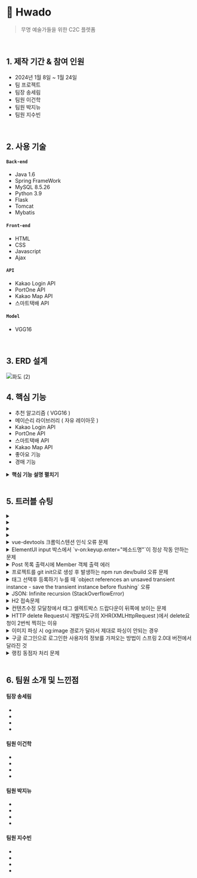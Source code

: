 # :pushpin: Hwado
>무명 예술가들을 위한 C2C 플렛폼

</br>

## 1. 제작 기간 & 참여 인원
- 2024년 1월 8일 ~ 1월 24일
- 팀 프로젝트
- 팀장 송세림
- 팀원 이건학
- 팀원 박지뉴
- 팀원 지수빈

</br>

## 2. 사용 기술
#### `Back-end`
  - Java 1.6
  - Spring FrameWork
  - MySQL 8.5.26
  - Python 3.9
  - Flask
  - Tomcat
  - Mybatis
#### `Front-end`
  - HTML
  - CSS
  - Javascript
  - Ajax
#### `API`
  - Kakao Login API
  - PortOne API
  - Kakao Map API
  - 스마트택배 API
#### `Model`
  - VGG16
</br>

## 3. ERD 설계
![화도 (2)](https://github.com/illhanunjung/Hwado-final/assets/114290412/141390c4-34de-4fca-b073-440f5d357c99)


## 4. 핵심 기능
- 추천 알고리즘 ( VGG16 )
- 메이슨리 라이브러리 ( 자유 레이아웃 )
- Kakao Login API
- PortOne API
- 스마트택배 API
- Kakao Map API
- 좋아요 기능
- 경매 기능


<details>
<summary><b>핵심 기능 설명 펼치기</b></summary>
<div markdown="1">

### 4.1. 전체 흐름
![시스템 아키텍쳐](https://github.com/illhanunjung/Hwado-final/assets/153901490/bae78183-b86a-4ac2-b16a-053209b4b2a2)
<br>

### 4.2. 추천 알고리즘
![image](https://github.com/illhanunjung/Hwado-final/assets/153901490/fd7b2699-2010-40b8-8987-bf0517e65e41)
<br>
[코드 확인](https://github.com/illhanunjung/Hwado-final/blob/master/hwado2/src/main/webapp/resources/py/RecommendationAlgorithm.py)
- VGG16은 이미지 분류에 널리 사용되는 심층 학습 모델입니다. 여기서는 이미지의 특징을 추출하기 위해 VGG16의 weights='imagenet'와 include_top=False 옵션을 사용하여 모델을 로드합니다.
- extract_features 함수는 주어진 이미지 경로에서 이미지를 로드하고, VGG16 모델을 사용하여 이미지의 특징 벡터를 추출합니다. 이 벡터는 이미지의 시각적 콘텐츠를 수치화한 것입니다.
- extract_all_features 함수는 지정된 디렉토리 내의 모든 이미지에 대해 extract_features 함수를 호출하고, 각 이미지의 특징 벡터와 파일 이름을 저장합니다.
- find_similar_images 함수는 쿼리 이미지의 특징 벡터와 다른 모든 이미지의 특징 벡터 사이의 코사인 유사도를 계산하고, 가장 유사한 이미지들의 인덱스를 반환합니다.
- Flask를 사용하여 웹 서버를 구성하고, /get_similar_images 엔드포인트를 통해 이미지 추천 기능을 제공합니다. 클라이언트가 이 엔드포인트로 POST 요청을 보내면, 요청된 이미지와 유사한 이미지를 찾아 반환합니다.
- 서버 측에서 예외가 발생하면, 이를 클라이언트에 전달하여 에러 메시지를 표시할 수 있도록 합니다.
- 마지막으로, 스크립트는 지정된 IP 주소와 포트에서 Flask 애플리케이션을 실행합니다.
<br>

### 4.3. 메이슨리 라이브러리 ( 자유 레이아웃 )
![image](https://github.com/illhanunjung/Hwado-final/assets/153901490/d0da0406-2050-43a1-9cf9-d3f005046244)
<br>
[코드 확인](https://github.com/illhanunjung/Hwado-final/blob/master/hwado2/src/main/webapp/WEB-INF/views/main.jsp)
- 메이슨리와 관련된 JavaScript 라이브러리와 의존성들이 추가되어 있습니다. 예를 들어, masonry.pkgd.min.js와 imagesloaded.pkgd.min.js 스크립트가 HTML 헤더 부분에 포함되어 있습니다.
- HTML에서 메이슨리를 적용할 요소들을 정의합니다. 이 경우, div 태그와 클래스 list2를 사용하여 메이슨리 레이아웃이 적용될 영역을 지정하고 있습니다. 각 아이템은 list2-item 클래스를 사용하여 정의됩니다.
- 메이슨리 레이아웃의 각 아이템에 대한 스타일을 CSS를 통해 정의합니다. 여기서는 .list2-item에 대한 스타일을 지정하여 각 항목의 너비, 여백 등을 설정합니다.
- 페이지의 JavaScript 부분에서 메이슨리 라이브러리를 초기화하고 설정합니다. $(window).on('load', function(){ ... }); 코드 블록 내에서 메이슨리를 초기화하고, 각 항목(itemSelector)의 선택자와 열(columnWidth)의 너비 등을 지정합니다.
<br>

### 4.4. Kakao Login API
![image](https://github.com/illhanunjung/Hwado-final/assets/153901490/e9123860-feb2-4a9b-bc4a-f0ea868fd70d)
 <br>
[코드 확인](https://github.com/illhanunjung/Hwado-final/blob/master/hwado2/src/main/webapp/WEB-INF/views/signin.jsp)
- 웹 페이지에는 카카오 SDK를 초기화하기 위한 스크립트가 포함되어 있습니다.
window.Kakao.init('사용자 키'); 코드를 사용하여 카카오 SDK를 초기화합니다. 여기서 제공된 문자열은 카카오 앱의 JavaScript 키입니다.
- 회원가입 폼에는 "카카오 본인인증" 버튼(<button type="button" id="verifyButton" class="btn btn-primary" onclick="kakaoLogin()"> 카카오 본인인증 </a></button>)이 있습니다.
이 버튼을 클릭하면 kakaoLogin 함수가 호출됩니다.
- kakaoLogin 함수는 카카오 로그인을 통해 사용자의 이름, 생일, 출생년도에 접근합니다. 이를 위해 scope에 'name', 'birthday', 'birthyear'를 요청합니다.
사용자가 로그인에 성공하면, window.Kakao.API.request 함수를 사용하여 사용자 정보를 요청합니다.
- 사용자 정보 요청이 성공하면, 반환된 데이터에서 사용자의 이름, 생일, 출생년도를 추출합니다.
이 정보는 숨겨진 입력 필드(<input type="hidden" name="user_name" id="kakaoUserName" />, <input type="hidden" name="user_birthdate" id="kakaoUserBirthdate" />)에 저장됩니다.
- 회원가입 버튼 클릭 시, isVerified 변수를 확인하여 본인인증이 완료되었는지 검사합니다.
본인인증이 완료되지 않았다면, 폼 제출을 중단하고 사용자에게 본인인증을 요청하는 알림을 표시합니다.
<br>

### 4.5. PortOne API
![image](https://github.com/illhanunjung/Hwado-final/assets/153901490/7d7e7429-ad75-4b6e-8520-07bc7a709319)
 <br>
[코드 확인](https://github.com/illhanunjung/Hwado-final/blob/master/hwado2/src/main/webapp/WEB-INF/views/purchase.jsp)
- 페이지에는 Iamport 결제 관련 JavaScript 라이브러리가 포함되어 있어 API 기능을 사용할 수 있습니다.
- var IMP = window.IMP; IMP.init("imp85467522");: 이 코드를 통해 Iamport를 초기화합니다. 여기서 "imp85467522"는 Iamport에서 제공한 고유한 가맹점 식별자입니다.
- function requestPay() { ... }: 사용자가 '구매' 버튼을 클릭하면 이 함수가 실행됩니다. 이 함수는 사용자의 입력 데이터와 함께 Iamport 결제 요청을 처리합니다.
- 사용자로부터 이름, 전화번호, 주소 등의 정보를 입력 받습니다. 이 데이터는 결제 요청에 포함됩니다.
- 서버에 Ajax 요청을 보내 결제에 필요한 데이터(예: 상품명, 가격)를 받아옵니다. 받아온 데이터는 response 변수에 저장되며, 이후 Iamport 결제 요청에 사용됩니다.
- IMP.request_pay({...}): 이 함수를 통해 실제 결제 창을 호출합니다. 여기에는 결제 관련 상세 정보(결제 수단, 상품명, 가격, 구매자 정보 등)가 포함됩니다.
- 결제 정보에는 pg, pay_method, merchant_uid, name, amount, buyer_email, buyer_name, buyer_tel, buyer_addr, buyer_postcode 등의 필드가 포함되어, 이를 통해 결제 과정에서 필요한 모든 정보를 Iamport에 전달합니다.
<br>

### 4.6. 스마트 택배 API
![image](https://github.com/illhanunjung/Hwado-final/assets/153901490/722f9784-e801-4422-8493-724d88998e89)
 <br>
[코드 확인](https://github.com/illhanunjung/Hwado-final/blob/master/hwado2/src/main/webapp/WEB-INF/views/delivery.jsp)
-  먼저, 스마트택배 서비스에서 API 키를 발급받습니다. 이 키는 웹 페이지나 애플리케이션의 코드 내에서 보안상의 이유로 숨겨져야 합니다.
이를 위해 HTML의 input 요소에 type="hidden" 속성을 사용하여 API 키를 숨겼습니다.
- 사용자가 다양한 택배 회사 중에서 선택할 수 있는 드롭다운 메뉴를 제공했습니다. 이를 통해 사용자는 자신이 이용하는 택배 서비스를 쉽게 선택할 수 있습니다.
- 사용자가 자신의 운송장 번호를 입력할 수 있는 입력란을 제공합니다. 이 번호는 배송 조회를 위해 필요합니다. 사용자가 운송장 번호를 입력하고 나면, '조회' 버튼을 클릭하여 배송 상태를 확인할 수 있습니다.
- 조회 버튼을 클릭하면, 시스템은 선택된 택배 회사와 입력된 운송장 번호를 사용하여 스마트택배 API에 요청을 보냅니다. 이때 숨겨진 API 키도 함께 전송됩니다.
- 스마트택배 API로부터 반환된 배송 상태 정보는 사용자에게 표시됩니다. 이 정보에는 상품의 현재 위치, 배송 단계, 예상 도착 시간 등이 포함될 수 있습니다.
<br>

### 4.7. Kakao Map API
![image](https://github.com/illhanunjung/Hwado-final/assets/153901490/46ae747f-a572-4d8f-9507-293436c26605)
<br>
[코드 확인](https://github.com/illhanunjung/Hwado-final/blob/master/hwado2/src/main/webapp/WEB-INF/views/purchase.jsp)
- 주소 검색 필드 제공: 사용자는 '주소', '상세주소', '참고항목'을 입력할 수 있는 입력 필드를 사용합니다. 이 중 '주소' 필드는 카카오주소 API와 직접 연동됩니다.
- 사용자는 '우편번호 찾기' 버튼을 클릭하여 주소 검색을 시작할 수 있습니다. 이 버튼은 카카오주소 API의 기능을 호출합니다.
- 페이지에는 카카오주소 API를 사용하기 위한 JavaScript 스크립트(<script src="//t1.daumcdn.net/mapjsapi/bundle/postcode/prod/postcode.v2.js"></script>)가 포함되어 있습니다.
- sample6_execDaumPostcode 함수는 카카오주소 API를 사용하여 주소 검색을 실행합니다. 이 함수는 사용자가 주소를 검색할 때 실행됩니다.
- 사용자가 검색 결과 중 하나를 선택하면, 선택된 주소 정보는 '우편번호', '주소', '참고항목' 필드에 자동으로 채워집니다. 이를 위해 카카오주소 API에서 반환된 데이터(data)를 활용합니다.
<br>

### 4.8. 좋아요 기능
![image](https://github.com/illhanunjung/Hwado-final/assets/153901490/3461431b-5a98-4be8-be9e-d92d928d68d3)
<br>
[코드 확인](https://github.com/illhanunjung/Hwado-final/blob/master/hwado2/src/main/webapp/WEB-INF/views/artist.jsp)
- 각 작가의 프로필이나 작품 옆에는 '좋아요' 버튼(<button class="heart-button">)이 있습니다. 이 버튼에는 하트 아이콘이 (glyphicon-heart 또는 glyphicon-heart-empty) 포함되어 있으며, 사용자가 좋아하는 작가나 작품을 표시하는 데 사용됩니다.
- 좋아요 버튼의 클래스(filled 또는 빈 상태)는 사용자가 해당 작가나 작품을 이미 '좋아요' 했는지 여부를 나타냅니다. 사용자가 이미 '좋아요'를 했다면 glyphicon-heart와 filled 클래스가 사용되고, 그렇지 않으면 glyphicon-heart-empty 아이콘이 사용됩니다.
- 사용자가 좋아요 버튼을 클릭하면 likeTF 함수가 호출됩니다. 이 함수는 AJAX를 사용하여 서버에 좋아요 상태 변경을 요청합니다.
- likeTF 함수는 좋아요 버튼의 데이터 속성에서 사용자 이메일(data-user_email), 작가 페이지 시퀀스(data-ap_seq), 작가 이메일(data-artist_email)을 가져옵니다.
이 정보는 서버에 보내지며, 서버는 이를 바탕으로 사용자의 좋아요 목록을 업데이트합니다.
- AJAX 요청이 성공적으로 처리되면 페이지가 새로고침되어 좋아요 상태가 최신 상태로 반영됩니다.
<br>

### 4.9. 경매 기능
![image](https://github.com/illhanunjung/Hwado-final/assets/153901490/9011793f-93b0-4136-b32e-2fc075322ca8)
<br>
[코드 확인](https://github.com/illhanunjung/Hwado-final/blob/master/hwado2/src/main/webapp/WEB-INF/views/auction_detail.jsp)
- 페이지 상단에서 다양한 클래스(Artworks, AUCTIONS, IMAGES 등)를 임포트하여, 경매에 필요한 데이터(작품 정보, 이미지, 경매 상세 등)를 불러옵니다. 이러한 데이터는 서버에서 제공되며, JSP 페이지에서 사용됩니다.
- JavaScript를 사용하여 경매 종료 시간까지 남은 시간을 표시하는 타이머 기능이 구현되어 있습니다. updateTimer 함수는 현재 시간과 경매 종료 시간을 비교하여 남은 시간을 계산하고, 이를 페이지에 표시합니다.
- 경매에 참여할 작품의 상세 정보(이미지, 설명, 시작 가격 등)가 표시됩니다. 이 정보는 서버로부터 받은 데이터를 기반으로 하며, 사용자에게 작품에 대한 충분한 정보를 제공합니다.
- 사용자가 입찰을 할 수 있는 버튼이 제공됩니다. 이 버튼을 클릭하면 auction_bid 페이지로 이동하여 사용자가 입찰을 할 수 있습니다.


</div>
</details>

</br>

## 5. 트러블 슈팅
<details>
<summary></summary>
<div markdown="1">

- 
- `

</div>
</details>

<details>
<summary></summary>
<div markdown="1">

- 
- `

</div>
</details>

<details>
<summary></summary>
<div markdown="1">

- 
- `

</div>
</details>

<details>
<summary></summary>
<div markdown="1">

- 
- `

</div>
</details>
<details>
<summary>vue-devtools 크롬익스텐션 인식 오류 문제</summary>
<div markdown="1">
  
  - main.js 파일에 `Vue.config.devtools = true` 추가로 해결
  - [https://github.com/vuejs/vue-devtools/issues/190](https://github.com/vuejs/vue-devtools/issues/190)
  
</div>
</details>

<details>
<summary>ElementUI input 박스에서 `v-on:keyup.enter="메소드명"`이 정상 작동 안하는 문제</summary>
<div markdown="1">
  
  - `v-on:keyup.enter.native=""` 와 같이 .native 추가로 해결
  
</div>
</details>

<details>
<summary> Post 목록 출력시에 Member 객체 출력 에러 </summary>
<div markdown="1">
  
  - 에러 메세지(500에러)
    - No serializer found for class org.hibernate.proxy.pojo.javassist.JavassistLazyInitializer and no properties discovered to create BeanSerializer (to avoid exception, disable SerializationConfig.SerializationFeature.FAIL_ON_EMPTY_BEANS)
  - 해결
    - Post 엔티티에 @ManyToOne 연관관계 매핑을 LAZY 옵션에서 기본(EAGER)옵션으로 수정
  
</div>
</details>
    
<details>
<summary> 프로젝트를 git init으로 생성 후 발생하는 npm run dev/build 오류 문제 </summary>
<div markdown="1">
  
  ```jsx
    $ npm run dev
    npm ERR! path C:\Users\integer\IdeaProjects\pilot\package.json
    npm ERR! code ENOENT
    npm ERR! errno -4058
    npm ERR! syscall open
    npm ERR! enoent ENOENT: no such file or directory, open 'C:\Users\integer\IdeaProjects\pilot\package.json'
    npm ERR! enoent This is related to npm not being able to find a file.
    npm ERR! enoent

    npm ERR! A complete log of this run can be found in:
    npm ERR!     C:\Users\integer\AppData\Roaming\npm-cache\_logs\2019-02-25T01_23_19_131Z-debug.log
  ```
  
  - 단순히 npm run dev/build 명령을 입력한 경로가 문제였다.
   
</div>
</details>    

<details>
<summary> 태그 선택후 등록하기 누를 때 `object references an unsaved transient instance - save the transient instance before flushing` 오류</summary>
<div markdown="1">
  
  - Post 엔티티의 @ManyToMany에 영속성 전이(cascade=CascadeType.ALL) 추가
    - JPA에서 Entity를 저장할 때 연관된 모든 Entity는 영속상태여야 한다.
    - CascadeType.PERSIST 옵션으로 부모와 자식 Enitity를 한 번에 영속화할 수 있다.
    - 참고
        - [https://stackoverflow.com/questions/2302802/object-references-an-unsaved-transient-instance-save-the-transient-instance-be/10680218](https://stackoverflow.com/questions/2302802/object-references-an-unsaved-transient-instance-save-the-transient-instance-be/10680218)
   
</div>
</details>    

<details>
<summary> JSON: Infinite recursion (StackOverflowError)</summary>
<div markdown="1">
  
  - @JsonIgnoreProperties 사용으로 해결
    - 참고
        - [http://springquay.blogspot.com/2016/01/new-approach-to-solve-json-recursive.html](http://springquay.blogspot.com/2016/01/new-approach-to-solve-json-recursive.html)
        - [https://stackoverflow.com/questions/3325387/infinite-recursion-with-jackson-json-and-hibernate-jpa-issue](https://stackoverflow.com/questions/3325387/infinite-recursion-with-jackson-json-and-hibernate-jpa-issue)
        
</div>
</details>  
    
<details>
<summary> H2 접속문제</summary>
<div markdown="1">
  
  - H2의 JDBC URL이 jdbc:h2:~/test 으로 되어있으면 jdbc:h2:mem:testdb 으로 변경해서 접속해야 한다.
        
</div>
</details> 
    
<details>
<summary> 컨텐츠수정 모달창에서 태그 셀렉트박스 드랍다운이 뒤쪽에 보이는 문제</summary>
<div markdown="1">
  
   - ElementUI의 Global Config에 옵션 추가하면 해결
     - main.js 파일에 `Vue.us(ElementUI, { zIndex: 9999 });` 옵션 추가(9999 이하면 안됌)
   - 참고
     - [https://element.eleme.io/#/en-US/component/quickstart#global-config](https://element.eleme.io/#/en-US/component/quickstart#global-config)
        
</div>
</details> 

<details>
<summary> HTTP delete Request시 개발자도구의 XHR(XMLHttpRequest )에서 delete요청이 2번씩 찍히는 이유</summary>
<div markdown="1">
  
  - When you try to send a XMLHttpRequest to a different domain than the page is hosted, you are violating the same-origin policy. However, this situation became somewhat common, many technics are introduced. CORS is one of them.

        In short, server that you are sending the DELETE request allows cross domain requests. In the process, there should be a **preflight** call and that is the **HTTP OPTION** call.

        So, you are having two responses for the **OPTION** and **DELETE** call.

        see [MDN page for CORS](https://developer.mozilla.org/en-US/docs/Web/HTTP/Access_control_CORS).

    - 출처 : [https://stackoverflow.com/questions/35808655/why-do-i-get-back-2-responses-of-200-and-204-when-using-an-ajax-call-to-delete-o](https://stackoverflow.com/questions/35808655/why-do-i-get-back-2-responses-of-200-and-204-when-using-an-ajax-call-to-delete-o)
        
</div>
</details> 

<details>
<summary> 이미지 파싱 시 og:image 경로가 달라서 제대로 파싱이 안되는 경우</summary>
<div markdown="1">
  
  - UserAgent 설정으로 해결
        - [https://www.javacodeexamples.com/jsoup-set-user-agent-example/760](https://www.javacodeexamples.com/jsoup-set-user-agent-example/760)
        - [http://www.useragentstring.com/](http://www.useragentstring.com/)
        
</div>
</details> 
    
<details>
<summary> 구글 로그인으로 로그인한 사용자의 정보를 가져오는 방법이 스프링 2.0대 버전에서 달라진 것</summary>
<div markdown="1">
  
  - 1.5대 버전에서는 Controller의 인자로 Principal을 넘기면 principal.getName(0에서 바로 꺼내서 쓸 수 있었는데, 2.0대 버전에서는 principal.getName()의 경우 principal 객체.toString()을 반환한다.
    - 1.5대 버전에서 principal을 사용하는 경우
    - 아래와 같이 사용했다면,

    ```jsx
    @RequestMapping("/sso/user")
    @SuppressWarnings("unchecked")
    public Map<String, String> user(Principal principal) {
        if (principal != null) {
            OAuth2Authentication oAuth2Authentication = (OAuth2Authentication) principal;
            Authentication authentication = oAuth2Authentication.getUserAuthentication();
            Map<String, String> details = new LinkedHashMap<>();
            details = (Map<String, String>) authentication.getDetails();
            logger.info("details = " + details);  // id, email, name, link etc.
            Map<String, String> map = new LinkedHashMap<>();
            map.put("email", details.get("email"));
            return map;
        }
        return null;
    }
    ```

    - 2.0대 버전에서는
    - 아래와 같이 principal 객체의 내용을 꺼내 쓸 수 있다.

    ```jsx
    UsernamePasswordAuthenticationToken token =
                    (UsernamePasswordAuthenticationToken) SecurityContextHolder
                            .getContext().getAuthentication();
            Map<String, Object> map = (Map<String, Object>) token.getPrincipal();

            String email = String.valueOf(map.get("email"));
            post.setMember(memberRepository.findByEmail(email));
    ```
        
</div>
</details> 
    
<details>
<summary> 랭킹 동점자 처리 문제</summary>
<div markdown="1">
  
  - PageRequest의 Sort부분에서 properties를 "rankPoint"를 주고 "likeCnt"를 줘서 댓글수보다 좋아요수가 우선순위 갖도록 설정.
  - 좋아요 수도 똑같다면..........
        
</div>
</details> 
    
</br>

## 6. 팀원 소개 및 느낀점
#### 팀장 송세림
-
-
-
-
#### 팀원 이건학
-
-
-
-
#### 팀원 박지뉴
-
-
-
-
#### 팀원 지수빈
-
-
-
-

